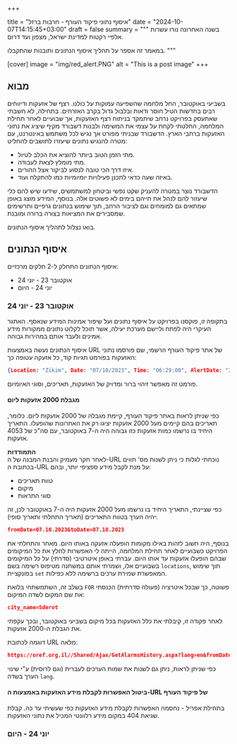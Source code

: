 +++

title = "איסוף נתוני פיקוד העורף - חרבות ברזל"
date = "2024-10-07T14:15:45+03:00"
draft = false
summary = """
בשנה האחרונה נורו עשרות אלפיי רקטות למדינת ישראל, מצפון ועד דרום.

במאמר זה אספר על תהליך איסוף הנתונים ותובנות שהתקבלו.
"""

[cover]
    image = "img/red_alert.PNG"
    alt = "This is a post image"
+++

## מבוא
בשביעי באוקטובר, החל מלחמה שהשפיעה עמוקות על כולנו. רצף של אזעקות ודיווחים רבים בחדשות הטיל חוסר ודאות ובלבול גדול בקרב האזרחים. בתחילה, לא חשבתי שאתעסק בפרויקט נרחב שיתמקד בניתוח רצף האזעקות, אך שבועיים לאחר תחילת המלחמה, החלטתי לקחת על עצמי את המשימה ולבנות דשבורד מקיף שיציג את נתוני האזעקות ברחבי הארץ. הדשבורד שבניתי מפורט אך נגיש לכל משתמש באינטרנט, עם מטרה להנגיש נתונים שיעזרו לתושבים להחליט:
 - מתי הזמן הטוב ביותר להוציא את הכלב לטיול.
- מתי מומלץ לצאת לעבודה.
- איזו דרך הכי טובה לנסוע לביקור אצל ההורים.
- באיזה שעה כדאי לתכנן פעילויות יומיומיות כמו להתקלח ועוד.

הדשבורד נוצר במטרה להעניק שקט נפשי וביטחון למשתמשים, שידעו שיש להם כלי שיעזור להם לנהל את חייהם בימים לא פשוטים אלה. בנוסף, המידע מוצג באופן שמתאים גם למומחים וגם לציבור הרחב, תוך שימוש בנתונים גרפיים ותרשימים שמסבירים את המציאות בצורה ברורה ומובנת.

בואו נצלול לתהליך איסוף הנתונים.

## איסוף הנתונים

איסוף הנתונים התחלק ל-2 חלקים מרכזיים:

- אוקטובר 23 - יוני 24
- יוני 24 - היום

### אוקטובר 23 - יוני 24 
בתקופה זו, פוקסנו בפרויקט על איסוף נתונים ועל שיפור אמינות המידע שנאסף. האתגר העיקרי היה לפתח וליישם מערכת יעילה, אשר תוכל לקלוט נתונים ממקורות מידע אמינים ולעבד אותם במהירות גבוהה.

איסוף הנתונים נעשה באמצעות URL של אתר פיקוד העורף הרשמי, שם פורסמו נתוני האזעקות בפורמט תגיות קוד, כל אזעקה  עטופה כך:
```json
{Location: "Zikim", Date: "07/10/2023", Time: "06:29:00", AlertDate: "2023-10-07T06:29:00", Category: "1", CategoryDesc: "Missiles"}
```
פורמט זה מאפשר זיהוי ברור ומדויק של האזעקות, תאריכים, וסוגי האיומיום. 


####  מגבלת 2000 אזעקות ליום 

כפי שניתן לראות באתר פיקוד העורף, קיימת מגבלה של 2000 אזעקות ליום. כלומר, תאריכים בהם קיימים מעל 2000 אזעקות יציגו רק את האחרונות שהופעלו.
התאריך היחיד בו נרשמו כמות אזעקות כזו גבוהה היה ה-7 באוקטובר, עם סה"כ של 4053 אזעקות.

**התמודדות**  
לאחר חקר מעמיק והבנת המבנה של ה-URL נוכחתי לגלות כי ניתן לשנות מס' תווים בכתובת ה-URL על מנת לקבל מידע ספציפי יותר,
ובהם:
- טווח תאריכים
- מיקום
- סוגי התראות

כפי שציינתי, התאריך היחיד בו נרשמו מעל 2000 אזעקות היה ה-7 באוקטובר לכן, זה יהיה הערך בטווח התאריכים (תאריך התחלתי ותאריך סופי): 
```json
fromDate=07.10.2023&toDate=07.10.2023
```
בנוסף, היה חשוב לזהות באילו מקומות הופעלה אזעקה באותו היום. מאחר והתחלתי את הפרויקט כשבועיים לאחר תחילת המלחמה, הייתה לי האפשרות לחלץ את כל המיקומים שבהם הופעלו אזעקות עד אותו היום.
עברתי באופן איטרטיבי (סדרתי) על כל המיקומים בשבועיים אלו, ושמרתי אותם במשתנה מטיפוס רשימה בשם `locations`, תוך שימוש בפונקציית `set` המאפשרת שמירת ערכים ברשימה ללא כפילות. 

בשלב זה, השתמשתחי בלואת `FOR` פשוטה, כך שבכל איטרציה (פעולה סדרתית) הכנסתי את שם המקום לשדה המיקום:
```json
city_name=Sderot
```

לאחר פקודה זו, קיבלתי את כלל האזעקות בכל מיקום בשביעי באוקטובר, ובכך עקפתי את הגבלת ה-2000 אזעקות.

דוגמה לכתובת URL מלאה:

```json
https://oref.org.il//Shared/Ajax/GetAlarmsHistory.aspx?lang=en&fromDate=07.10.2023&toDate=07.10.2023&mode=0&city_name=Sderot
```

כפי שניתן לראות, ניתן גם לשנות את שמות הערכים לעברית  (וגם לרוסית) ע"י שינוי הערך בשדה `lang`.

#### ביטול האפשרות לקבלת מידע האזעקות באמצעות ה-URL של פיקוד העורף 
בתחילת אפריל - נחסמה האפשרות לקבלת מידע האזעקות כפי שעשיתי עד כה. קבלת שגיאת 404 במקום מידע רלוונטי המכיל את נתוני האזעקות.




### יוני 24 - היום